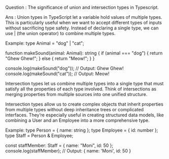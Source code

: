 Question : The significance of union and intersection types in Typescript.

Ans : Union types in TypeScript let a variable hold values of multiple types. This is particularly useful when we want to accept different types of inputs without sacrificing type safety. 
Instead of declaring a single type, we can use | (the union operator) to combine multiple types.

Example: 
type Animal = "dog" | "cat";

function makeSound(animal: Animal): string {
  if (animal === "dog") {
    return "Ghew Ghew!";
  } else {
    return "Meow!";
  }
}

console.log(makeSound("dog")); // Output: Ghew Ghew!
console.log(makeSound("cat")); // Output: Meow!

Intersection types let us combine multiple types into a single type that must satisfy all the properties of each type involved. Think of intersections as merging properties from multiple sources into one unified structure.

Intersection types allow us to create complex objects that inherit properties from multiple types without deep inheritance trees or complicated interfaces. They’re especially useful in creating structured data models, like combining a User and an Employee into a more comprehensive type.

Example: 
type Person = { name: string };
type Employee = { id: number };
type Staff = Person & Employee;

const staffMember: Staff = { name: "Moni", id: 50 };
console.log(staffMember);  // Output: { name: 'Moni', id: 50 }
